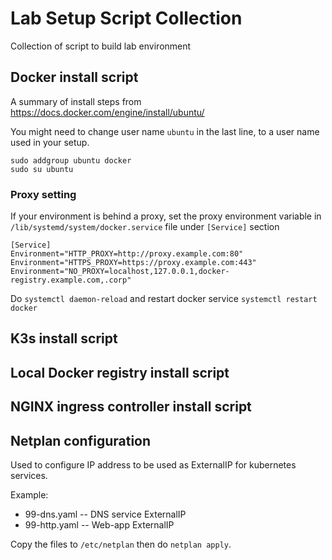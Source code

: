 # Lab Setup Script Collection

Collection of script to build lab environment

## Docker install script

A summary of install steps from https://docs.docker.com/engine/install/ubuntu/

You might need to change user name `ubuntu` in the last line, to a user name used in your setup.

```
sudo addgroup ubuntu docker
sudo su ubuntu
```

### Proxy setting

If your environment is behind a proxy, set the proxy environment variable in `/lib/systemd/system/docker.service` file under `[Service]` section

```
[Service]
Environment="HTTP_PROXY=http://proxy.example.com:80"
Environment="HTTPS_PROXY=https://proxy.example.com:443"
Environment="NO_PROXY=localhost,127.0.0.1,docker-registry.example.com,.corp"
```

Do `systemctl daemon-reload` and restart docker service `systemctl restart docker`

## K3s install script

## Local Docker registry install script

## NGINX ingress controller install script

## Netplan configuration

Used to configure IP address to be used as ExternalIP for kubernetes services.

Example:
- 99-dns.yaml -- DNS service ExternalIP
- 99-http.yaml -- Web-app ExternalIP

Copy the files to `/etc/netplan` then do `netplan apply`.
